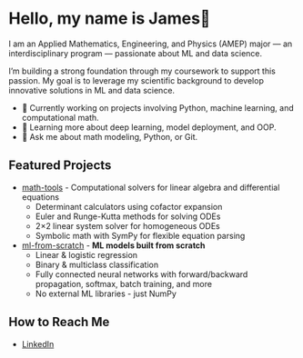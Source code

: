 # Hello, my name is James👋


I am an Applied Mathematics, Engineering, and Physics (AMEP) major — an interdisciplinary program — passionate about ML and data science.

I’m building a strong foundation through my coursework to support this passion. My goal is to leverage my scientific background to develop innovative solutions in ML and data science.

- 🔭 Currently working on projects involving Python, machine learning, and computational math.
- 🌱 Learning more about deep learning, model deployment, and OOP.
- 💬 Ask me about math modeling, Python, or Git. 

## Featured Projects
- [math-tools](https://github.com/jamesmml/math-tools) - Computational solvers for linear algebra and differential equations
  - Determinant calculators using cofactor expansion
  - Euler and Runge-Kutta methods for solving ODEs
  - 2×2 linear system solver for homogeneous ODEs
  - Symbolic math with SymPy for flexible equation parsing
- [ml-from-scratch](https://github.com/jamesmml/ml-from-scratch) - **ML models built from scratch**
  - Linear & logistic regression  
  - Binary & multiclass classification  
  - Fully connected neural networks with forward/backward propagation, softmax, batch training, and more  
  - No external ML libraries - just NumPy  


## How to Reach Me
- [LinkedIn](https://www.linkedin.com/in/james-milgram-10a5a8325)

